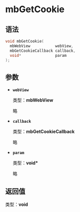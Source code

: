 # mbGetCookie

## 语法

``` cpp
void mbGetCookie(
  mbWebView           webView,
  mbGetCookieCallback callback,
  void*               param
);
```

## 参数

- **`webView`**

  类型：**mbWebView**

  略

- **`callback`**

  类型：**mbGetCookieCallback**

  略

- **`param`**

  类型：**void\***

  略

## 返回值

类型：**void**
